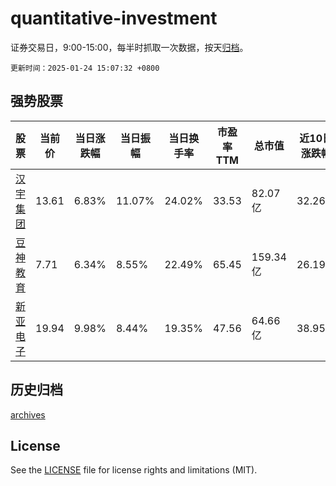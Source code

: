# quantitative-investment

证券交易日，9:00-15:00，每半时抓取一次数据，按天[归档](archives)。

`更新时间：2025-01-24 15:07:32 +0800`

## 强势股票

|股票|当前价|当日涨跌幅|当日振幅|当日换手率|市盈率TTM|总市值|近10日涨跌幅|
|----|----|----|----|----|----|----|----|
|[汉宇集团](https://xueqiu.com/S/SZ300403)|13.61|6.83%|11.07%|24.02%|33.53|82.07亿|32.26%|
|[豆神教育](https://xueqiu.com/S/SZ300010)|7.71|6.34%|8.55%|22.49%|65.45|159.34亿|26.19%|
|[新亚电子](https://xueqiu.com/S/SH605277)|19.94|9.98%|8.44%|19.35%|47.56|64.66亿|38.95%|

## 历史归档

[archives](archives)

## License

See the [LICENSE](LICENSE) file for license rights and limitations (MIT).